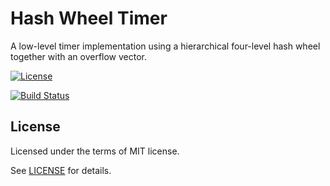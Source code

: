 # Hash Wheel Timer

A low-level timer implementation using a hierarchical four-level hash wheel together with an overflow vector.

[![License](https://img.shields.io/badge/license-MIT-blue.svg)](https://github.com/Bathtor/rust-hash-wheel-timer)
<!-- [![Cargo](https://img.shields.io/crates/v/executors.svg)](https://crates.io/crates/executors) 
[![Documentation](https://docs.rs/executors/badge.svg)](https://docs.rs/executors) //-->
[![Build Status](https://travis-ci.org/Bathtor/rust-hash-wheel-timer.svg?branch=master)](https://travis-ci.org/Bathtor/rust-hash-wheel-timer)


## License

Licensed under the terms of MIT license.

See [LICENSE](LICENSE) for details.
